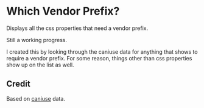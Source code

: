 # Which Vendor Prefix?

Displays all the css properties that need a vendor prefix.

Still a working progress.

I created this by looking through the caniuse data for anything that shows to require a vendor prefix. For some reason, things other than css properties show up on the list as well.

## Credit

Based on [caniuse](https://github.com/Fyrd/caniuse) data.